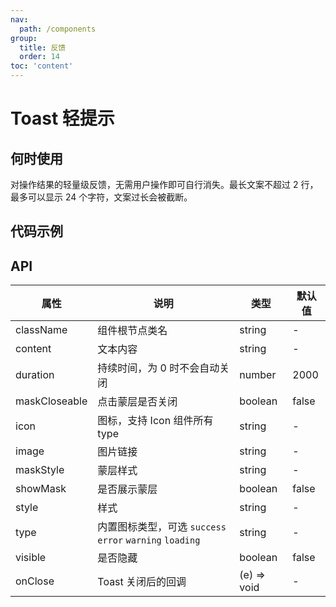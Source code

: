 ```yaml
---
nav:
  path: /components
group:
  title: 反馈
  order: 14
toc: 'content'
---
```


# Toast 轻提示

<!-- <code src="../../docs/components/compatibility.tsx" inline="true"></code> -->

## 何时使用
对操作结果的轻量级反馈，无需用户操作即可自行消失。最长文案不超过 2 行，最多可以显示 24 个字符，文案过长会被截断。

## 代码示例
<!-- <code src='pages/Toast/index'></code> -->

## API
| 属性   | 说明                   | 类型    | 默认值 |
| ------ | ---------------------- | ------- | ------ |
| className | 组件根节点类名             | string  | -      |
| content   | 文本内容                 | string  | -      |
| duration  | 持续时间，为 0 时不会自动关闭 | number  | 2000   |
| maskCloseable | 点击蒙层是否关闭        | boolean | false  |
| icon      | 图标，支持 Icon 组件所有 type | string  | -      |
| image     | 图片链接                 | string  | -      |
| maskStyle | 蒙层样式                 | string  | -      |
| showMask  | 是否展示蒙层             | boolean | false  |
| style     | 样式                    | string  | -      |
| type      | 内置图标类型，可选 `success` `error` `warning` `loading` | string  | -      |
| visible   | 是否隐藏                 | boolean | false  |
| onClose   | Toast 关闭后的回调        | (e) => void | -      |
